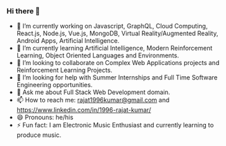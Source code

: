 ### Hi there 👋

<!--
**RJonMshka/RJonMshka** is a ✨ _special_ ✨ repository because its `README.md` (this file) appears on your GitHub profile.

Here are some ideas to get you started:
-->
- 🔭 I’m currently working on Javascript, GraphQL, Cloud Computing, React.js, Node.js, Vue.js, MongoDB, Virtual Reality/Augmented Reality, Android Apps, Artificial Intelligence.
- 🌱 I’m currently learning Artificial Intelligence, Modern Reinforcement Learning, Object Oriented Languages and Environments.
- 👯 I’m looking to collaborate on Complex Web Applications projects and Reinforcement Learning Projects.
- 🤔 I’m looking for help with Summer Internships and Full Time Software Engineering opportunities.
- 💬 Ask me about Full Stack Web Development domain.
- 📫 How to reach me: rajat1996kumar@gmail.com and https://www.linkedin.com/in/1996-rajat-kumar/
- 😄 Pronouns: he/his
- ⚡ Fun fact: I am Electronic Music Enthusiast and currently learning to produce music.



